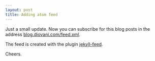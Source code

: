 ```yaml
---
layout: post
title: Adding atom feed
---
```


Just a small update. Now you can subscribe for this blog posts in the address [blog.diovani.com/feed.xml](http://blog.diovani.com/feed.xml).

The feed is created with the plugin [jekyll-feed](https://github.com/jekyll/jekyll-feed).

Cheers.

